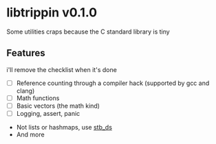 # libtrippin v0.1.0

Some utilities craps because the C standard library is tiny

## Features

i'll remove the checklist when it's done

- [ ] Reference counting through a compiler hack (supported by gcc and clang)
- [ ] Math functions
- [ ] Basic vectors (the math kind)
- [ ] Logging, assert, panic
- Not lists or hashmaps, use [stb_ds](https://github.com/nothings/stb/blob/master/stb_ds.h)
- And more